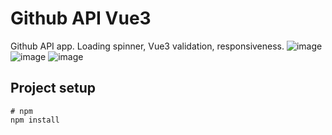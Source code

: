 # Github API Vue3

Github API app. Loading spinner, Vue3 validation, responsiveness.
![image](https://github.com/A1wol/Github-API-Vue-3-New-Version/assets/103753811/534eb8ed-5f64-40ff-998f-a7a6242112a6)
![image](https://github.com/A1wol/Github-API-Vue-3-New-Version/assets/103753811/f9e5aa8d-dd0b-41fd-8faa-438f702cdb57)
![image](https://github.com/A1wol/Github-API-Vue-3-New-Version/assets/103753811/809d5a22-5753-4a09-a35a-47f2da6cad60)

## Project setup
```
# npm
npm install
```
